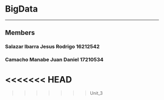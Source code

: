 # BigData
---
## Members
### Salazar Ibarra Jesus Rodrigo	16212542
### Camacho Manabe Juan Daniel    17210534
<<<<<<< HEAD
=======

>>>>>>> Unit_3
